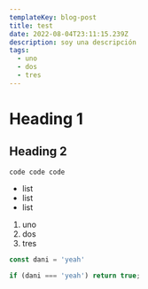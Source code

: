 ```yaml
---
templateKey: blog-post
title: test
date: 2022-08-04T23:11:15.239Z
description: soy una descripción
tags:
  - uno
  - dos
  - tres
---
```

# Heading 1

## Heading 2

`code code code`

* list
* list
* list

1. uno
2. dos 
3. tres

```typescript
const dani = 'yeah'

if (dani === 'yeah') return true;
```